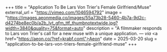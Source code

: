 +++
title = "Application To Be Lars Von Trier's Female Girlfriend/Muse"
external_url = "https://vimeo.com/1046594792"
image = "https://images.aeonmedia.co/images/55a73b28-5460-4b7a-9d2c-d4274be8ec0b/a2b_lvt_gfm_ttf_thumbnotextwide.jpg?width=3840&quality=75&format=auto"
description = "A filmmaker responds to Lars von Trier's call for a new muse with a unique application. — <em>via</em> <a href=\"https://aeon.co/?ref=krabf.com\">Aeon</a>"
date = 2025-03-20
slug = "application-to-be-lars-von-triers-female-girlfriend-muse"
+++ 
